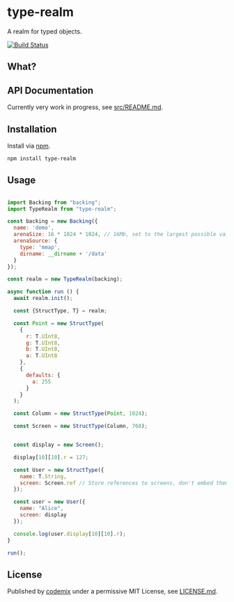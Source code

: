 # type-realm
A realm for typed objects.

[![Build Status](https://travis-ci.org/codemix/type-realm.svg?branch=master)](https://travis-ci.org/codemix/type-realm)

## What?

## API Documentation

Currently very work in progress, see [src/README.md](./src/README.md).

## Installation

Install via [npm](https://npmjs.org/package/type-realm).
```sh
npm install type-realm
```

## Usage

```js

import Backing from "backing";
import TypeRealm from "type-realm";

const backing = new Backing({
  name: 'demo',
  arenaSize: 16 * 1024 * 1024, // 16Mb, set to the largest possible value for your environment, up to 2Gb.
  arenaSource: {
    type: 'mmap',
    dirname: __dirname + '/data'
  }
});

const realm = new TypeRealm(backing);

async function run () {
  await realm.init();

  const {StructType, T} = realm;

  const Point = new StructType(
    {
      r: T.UInt8,
      g: T.UInt8,
      b: T.UInt8,
      a: T.UInt8
    },
    {
      defaults: {
        a: 255
      }
    }
  );

  const Column = new StructType(Point, 1024);

  const Screen = new StructType(Column, 768);


  const display = new Screen();

  display[10][10].r = 127;

  const User = new StructType({
    name: T.String,
    screen: Screen.ref // Store references to screens, don't embed them
  });

  const user = new User({
    name: "Alice",
    screen: display
  });

  console.log(user.display[10][10].r);
}

run();

```


## License

Published by [codemix](http://codemix.com/) under a permissive MIT License, see [LICENSE.md](./LICENSE.md).
